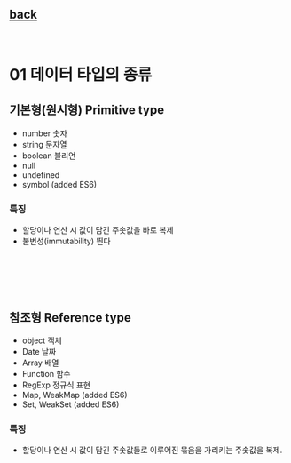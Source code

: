 ## [back](../../../README.md)

<br>

# 01 데이터 타입의 종류

## 기본형(원시형) Primitive type

- number 숫자
- string 문자열
- boolean 불리언
- null
- undefined
- symbol (added ES6)

### 특징

- 할당이나 연산 시 값이 담긴 주솟값을 바로 복제
- 불변성(immutability) 띈다

<br>
<br>
<br>
<br>

## 참조형 Reference type

- object 객체
- Date 날짜
- Array 배열
- Function 함수
- RegExp 정규식 표현
- Map, WeakMap (added ES6)
- Set, WeakSet (added ES6)

### 특징

- 할당이나 연산 시 값이 담긴 주솟값들로 이루어진 묶음을 가리키는 주솟값을 복제.
